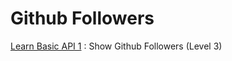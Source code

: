 # Github Followers

[Learn Basic API 1](https://github.com/alifraher/api-project-1) : Show Github Followers (Level 3)

